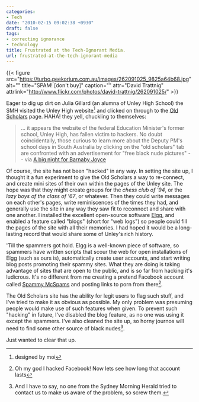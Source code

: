 ```yaml
---
categories:
- Tech
date: "2010-02-15 09:02:38 +0930"
draft: false
tags:
- correcting ignorance
- technology
title: Frustrated at the Tech-Ignorant Media.
url: frustrated-at-the-tech-ignorant-media
---
```


{{< figure src="https://turbo.geekorium.com.au/images/262091025_9825a64b68.jpg" alt="" title="SPAM! [don't buy]" caption="" attr="David Trattnig" attrlink="http://www.flickr.com/photos/david-trattnig/262091025/"  >}}

Eager to dig up dirt on Julia Gillard (an alumna of Unley High School) the SMH visited the Unley High website[^1] and clicked on through to the [Old Scholars](http://www.uhs.sa.edu.au/oldscholars/) page. HAHA! they yell, chuckling to themselves:

> ... it appears the website of the federal Education Minister's former school, Unley High, has fallen victim to hackers. No doubt coincidentally, those curious to learn more about the Deputy PM's school days in South Australia by clicking on the "old scholars" tab are confronted with an advertisement for "free black nude pictures" -- via [A big night for Barnaby Joyce](http://www.smh.com.au/national/the-diary/a-big-night-for-barnaby-joyce-20100214-nzd1.html)

Of course, the site has not been "hacked" in any way. In setting the site up, I thought it a fun experiment to give the Old Scholars a way to re-connect, and create mini sites of their own within the pages of the Unley site. The hope was that they might create groups for the *chess club of '94*, or the *lazy boys of the class of '67*, or whatever. Then they could write messages on each other's pages, write reminiscences of the times they had, and generally use the site in any way they saw fit to reconnect and share with one another. I installed the excellent open-source software [Elgg](http://elgg.org), and enabled a feature called "blogs" (short for "web logs") so people could fill the pages of the site with all their memories. I had hoped it would be a long-lasting record that would share some of Unley's rich history.

'Till the spammers got hold. Elgg is a well-known piece of software, so spammers have written scripts that scour the web for open installations of Elgg (such as ours is), automatically create user accounts, and start writing blog posts promoting their spammy sites. What they are doing is taking advantage of sites that are open to the public, and is so far from hacking it's ludicrous. It's no different from me creating a pretend Facebook account called [Spammy McSpams](http://www.facebook.com/profile.php?ref=profile&amp;id=100000818973289#!/profile.php?v=wall&amp;ref=profile&amp;id=100000818973289) and posting links to porn from there[^2].

The Old Scholars site has the ability for legit users to flag such stuff, and I've tried to make it as obvious as possible. My only problem was presuming people would make use of such features when given. To prevent such "hacking" in future, I've disabled the blog feature, as no one was using it except the spammers. I've also cleaned the site up, so horny journos will need to find some other source of black nudes[^3].

Just wanted to clear that up.

[^1]: designed by moi
[^2]: Oh my god I hacked Facebook! Now lets see how long that account lasts
[^3]: And I have to say, no one from the Sydney Morning Herald tried to contact us to make us aware of the problem, so screw them.
